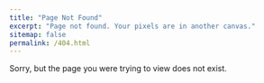 ```yaml
---
title: "Page Not Found"
excerpt: "Page not found. Your pixels are in another canvas."
sitemap: false
permalink: /404.html
---
```


Sorry, but the page you were trying to view does not exist.

<script type="text/javascript">
	window.onload = function() {
		var url = window.location.pathname.toLowerCase();
		if (url.slice(-1) === "/") {
			url = url.slice(0, -1);
		}
		var redirect_url = url
		if (url.endsWith("deareis")) {
			redirect_url = "https://vyrjana.github.io/DearEIS/"
		} else if (url.endsWith("pyimpspec")) {
			redirect_url = "https://vyrjana.github.io/pyimpspec/"
		}
		if (url != redirect_url) {
			location.href = redirect_url;
		} else {
			setTimeout(
				function() {
					location.href = "https://vyrjana.github.io";
				},
				5000
			);
		}
	}
</script>

